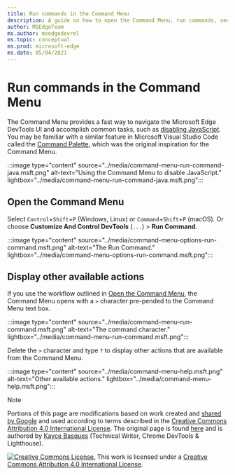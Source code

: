 ```yaml
---
title: Run commands in the Command Menu
description: A guide on how to open the Command Menu, run commands, see other actions, and more.
author: MSEdgeTeam
ms.author: msedgedevrel
ms.topic: conceptual
ms.prod: microsoft-edge
ms.date: 05/04/2021
---
```

<!-- Copyright Kayce Basques

   Licensed under the Apache License, Version 2.0 (the "License");
   you may not use this file except in compliance with the License.
   You may obtain a copy of the License at

       https://www.apache.org/licenses/LICENSE-2.0

   Unless required by applicable law or agreed to in writing, software
   distributed under the License is distributed on an "AS IS" BASIS,
   WITHOUT WARRANTIES OR CONDITIONS OF ANY KIND, either express or implied.
   See the License for the specific language governing permissions and
   limitations under the License.  -->
# Run commands in the Command Menu

The Command Menu provides a fast way to navigate the Microsoft Edge DevTools UI and accomplish common tasks, such as [disabling JavaScript](../javascript/disable.md).  You may be familiar with a similar feature in Microsoft Visual Studio Code called the [Command Palette](https://code.visualstudio.com/docs/getstarted/userinterface#_command-palette), which was the original inspiration for the Command Menu.

:::image type="content" source="../media/command-menu-run-command-java.msft.png" alt-text="Using the Command Menu to disable JavaScript." lightbox="../media/command-menu-run-command-java.msft.png":::


<!-- ====================================================================== -->
## Open the Command Menu

Select `Control`+`Shift`+`P` (Windows, Linux) or `Command`+`Shift`+`P` (macOS). Or choose **Customize And Control DevTools** (`...`) > **Run Command**.

:::image type="content" source="../media/command-menu-options-run-command.msft.png" alt-text="The Run Command." lightbox="../media/command-menu-options-run-command.msft.png":::


<!-- ====================================================================== -->
## Display other available actions

If you use the workflow outlined in [Open the Command Menu](#open-the-command-menu), the Command Menu opens with a `>` character pre-pended to the Command Menu text box.

:::image type="content" source="../media/command-menu-run-command.msft.png" alt-text="The command character." lightbox="../media/command-menu-run-command.msft.png":::

Delete the `>` character and type `?` to display other actions that are available from the Command Menu.

:::image type="content" source="../media/command-menu-help.msft.png" alt-text="Other available actions." lightbox="../media/command-menu-help.msft.png":::


<!-- ====================================================================== -->
> [!NOTE]
> Portions of this page are modifications based on work created and [shared by Google](https://developers.google.com/terms/site-policies) and used according to terms described in the [Creative Commons Attribution 4.0 International License](https://creativecommons.org/licenses/by/4.0).
> The original page is found [here](https://developers.google.com/web/tools/chrome-devtools/command-menu/index) and is authored by [Kayce Basques](https://developers.google.com/web/resources/contributors/kaycebasques) (Technical Writer, Chrome DevTools & Lighthouse).

[![Creative Commons License.](https://i.creativecommons.org/l/by/4.0/88x31.png)](https://creativecommons.org/licenses/by/4.0)
This work is licensed under a [Creative Commons Attribution 4.0 International License](https://creativecommons.org/licenses/by/4.0).
